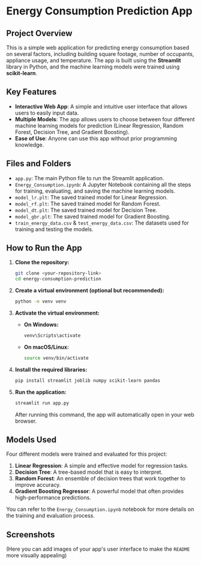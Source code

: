 # Energy Consumption Prediction App

## Project Overview

This is a simple web application for predicting energy consumption based on several factors, including building square footage, number of occupants, appliance usage, and temperature. The app is built using the **Streamlit** library in Python, and the machine learning models were trained using **scikit-learn**.

## Key Features

- **Interactive Web App**: A simple and intuitive user interface that allows users to easily input data.
- **Multiple Models**: The app allows users to choose between four different machine learning models for prediction (Linear Regression, Random Forest, Decision Tree, and Gradient Boosting).
- **Ease of Use**: Anyone can use this app without prior programming knowledge.

## Files and Folders

- `app.py`: The main Python file to run the Streamlit application.
- `Energy_Consumption.ipynb`: A Jupyter Notebook containing all the steps for training, evaluating, and saving the machine learning models.
- `model_lr.plt`: The saved trained model for Linear Regression.
- `model_rf.plt`: The saved trained model for Random Forest.
- `model_dt.plt`: The saved trained model for Decision Tree.
- `model_gbr.plt`: The saved trained model for Gradient Boosting.
- `train_energy_data.csv` & `test_energy_data.csv`: The datasets used for training and testing the models.

## How to Run the App

1.  **Clone the repository:**
    ```bash
    git clone <your-repository-link>
    cd energy-consumption-prediction
    ```

2.  **Create a virtual environment (optional but recommended):**
    ```bash
    python -m venv venv
    ```

3.  **Activate the virtual environment:**
    -   **On Windows:**
        ```bash
        venv\Scripts\activate
        ```
    -   **On macOS/Linux:**
        ```bash
        source venv/bin/activate
        ```

4.  **Install the required libraries:**
    ```bash
    pip install streamlit joblib numpy scikit-learn pandas
    ```

5.  **Run the application:**
    ```bash
    streamlit run app.py
    ```

    After running this command, the app will automatically open in your web browser.

## Models Used

Four different models were trained and evaluated for this project:

1.  **Linear Regression**: A simple and effective model for regression tasks.
2.  **Decision Tree**: A tree-based model that is easy to interpret.
3.  **Random Forest**: An ensemble of decision trees that work together to improve accuracy.
4.  **Gradient Boosting Regressor**: A powerful model that often provides high-performance predictions.

You can refer to the `Energy_Consumption.ipynb` notebook for more details on the training and evaluation process.

## Screenshots

(Here you can add images of your app's user interface to make the `README` more visually appealing)
